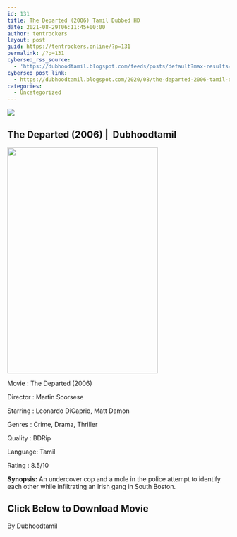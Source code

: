 ```yaml
---
id: 131
title: The Departed (2006) Tamil Dubbed HD
date: 2021-08-29T06:11:45+00:00
author: tentrockers
layout: post
guid: https://tentrockers.online/?p=131
permalink: /?p=131
cyberseo_rss_source:
  - 'https://dubhoodtamil.blogspot.com/feeds/posts/default?max-results=150&start-index=151'
cyberseo_post_link:
  - https://dubhoodtamil.blogspot.com/2020/08/the-departed-2006-tamil-dubbed-hd.html
categories:
  - Uncategorized
---
```

<div class="media_block">
  <img src="https://1.bp.blogspot.com/-HtisZv2wwCg/XyrJEvTjvII/AAAAAAAABAA/iqHGv_stlOUOROqSKx0n1Fl7KgBdSTgGACLcBGAsYHQ/s72-w341-h512-c/images%2B%252823%2529.jpeg" class="media_thumbnail" />
</div>

## <span>The Departed (2006) |&nbsp; Dubhoodtamil</span>

<div class="separator">
  <a href="https://1.bp.blogspot.com/-HtisZv2wwCg/XyrJEvTjvII/AAAAAAAABAA/iqHGv_stlOUOROqSKx0n1Fl7KgBdSTgGACLcBGAsYHQ/s678/images%2B%252823%2529.jpeg"><img loading="lazy" border="0" data-original-height="678" data-original-width="452" height="512" src="https://1.bp.blogspot.com/-HtisZv2wwCg/XyrJEvTjvII/AAAAAAAABAA/iqHGv_stlOUOROqSKx0n1Fl7KgBdSTgGACLcBGAsYHQ/w341-h512/images%2B%252823%2529.jpeg" width="341" /></a>
</div>

Movie	<span></span>:	<span></span>The Departed (2006)

Director	<span></span>:	<span></span>Martin Scorsese&nbsp;

Starring	<span></span>:	<span></span>Leonardo DiCaprio, Matt Damon

Genres	<span></span>:	<span></span>Crime, Drama, Thriller

Quality	<span></span>:	<span></span>BDRip

Language:	<span></span>Tamil&nbsp;

Rating	<span></span>:	<span></span>8.5/10&nbsp;

**Synopsis:** An undercover cop and a mole in the police attempt to identify each other while infiltrating an Irish gang in South Boston.

## **<span>Click Below to Download Movie</span>**

By Dubhoodtamil